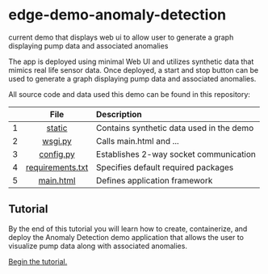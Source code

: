 # edge-demo-anomaly-detection
current demo that displays web ui to allow user to generate a graph displaying pump data and associated anomalies

The app is deployed using minimal Web UI and utilizes synthetic data that mimics real life sensor data. Once deployed, a start and stop button can be used to generate a graph displaying pump data and associated anomalies. 

All source code and data used this demo can be found in this repository: 

|  | **File**                                  |                                                              Description                                                         |
|-:|:----------------------------------------------------:|:---------------------------------------------------------------------------------------------------------------------------|
| 1| [static](../static)                 |      Contains synthetic data used in the demo |
| 2| [wsgi.py](../wsgi.py)      |     Calls main.html and ...                                                   |
| 3| [config.py](../config.py)    | Establishes 2-way socket communication |
| 4| [requirements.txt](../requirements.txt) | Specifies default required packages |
| 5| [main.html](../templates/main.html)  | Defines application framework | 

## Tutorial

By the end of this tutorial you will learn how to create, containerize, and deploy the Anomaly Detection demo application that allows the user to visualize pump data along with associated anomalies. 

[Begin the tutorial.](./workshop/deployment.md)

